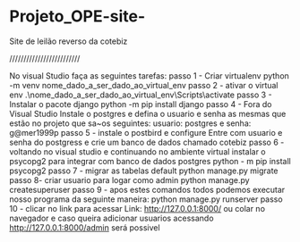 # Projeto_OPE-site-
Site de leilão reverso da cotebiz

/////////////////////////

No visual Studio faça as seguintes tarefas:
passo 1 - Criar virtualenv
python -m venv nome_dado_a_ser_dado_ao_virtual_env
passo 2 - ativar o virtual env
.\nome_dado_a_ser_dado_ao_virtual_env\Scripts\activate
passo 3 - Instalar o pacote django
python -m pip install django
passo 4 - Fora do Visual Studio Instale o postgres e defina o usuario e senha as mesmas que estão no projeto que sa~os seguintes:
usuario: postgres e senha: g@mer1999p
passo 5 - instale o postbird e configure
Entre com usuario e senha do postgress e crie um banco de dados chamado cotebiz
passo 6 - voltando no visual studio e continuando no ambiente virtual instalar o psycopg2 para integrar com banco de dados postgres
python - m pip install psycopg2
passo 7 - migrar as tabelas default
python manage.py migrate
passo 8- criar usuario para logar como admin
python manage.py createsuperuser
passo 9 - apos estes comandos todos podemos executar nosso programa da seguinte maneira:
python manage.py runserver
passo 10 - clicar no link para acessar
Link: http://127.0.0.1:8000/ ou colar no navegador e caso queira adicionar usuarios acessando http://127.0.0.1:8000/admin será possivel
